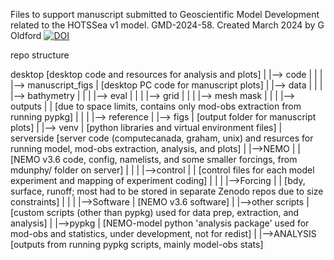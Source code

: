 Files to support manuscript submitted to Geoscientific Model Development related to the HOTSSea v1 model. GMD-2024-58.
Created March 2024 by G Oldford
[![DOI](https://zenodo.org/badge/767739309.svg)](https://zenodo.org/doi/10.5281/zenodo.10846148)

repo structure

desktop
[desktop code and resources for analysis and plots]
|
|--> code
|   |
|	|--> manuscript_figs
|		[desktop PC code for manuscript plots]
|
|--> data
|   |
|	|--> bathymetry
|	|
|	|--> eval
|	|
|	|--> grid
|	|
|	|--> mesh mask
|	|
|	|--> outputs
|	|	[due to space limits, contains only mod-obs extraction from running pypkg]
|	|
|	|--> reference
|
|--> figs
|	[output folder for manuscript plots]
|
|--> venv
|	[python libraries and virtual environment files]
|
serverside
[server code (computecanada, graham, unix) and resurces for running model, mod-obs extraction, analysis, and plots]
|
|-->NEMO
|	|[NEMO v3.6 code, config, namelists, and some smaller forcings, from mdunphy/ folder on server]
|	|
|	|-->control
|	|	[control files for each model experiment and mapping of experiment coding]
|	|
|	|-->Forcing
|	|	[bdy, surface, runoff; most had to be stored in separate Zenodo repos due to size constraints]
|	|
|	|-->Software
|		[NEMO v3.6 software]
|
|-->other scripts
|	[custom scripts (other than pypkg) used for data prep, extraction, and analysis]
|
|-->pypkg
|	[NEMO-model python 'analysis package' used for mod-obs and statistics, under development, not for redist]
|
|-->ANALYSIS
	[outputs from running pypkg scripts, mainly model-obs stats]
	
